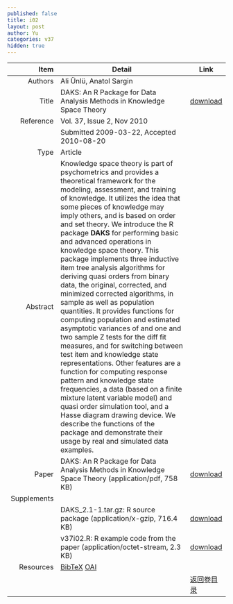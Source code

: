 ```yaml
---
published: false
title: i02
layout: post
author: Yu
categories: v37
hidden: true
---
```


| Item | Detail | Link |
|---:|---|---|
| Authors | Ali Ünlü, Anatol Sargin| |
| Title |DAKS: An R Package for Data Analysis Methods in Knowledge Space Theory | [download](http://www.jstatsoft.org/v37/i02/paper) |
| Reference |Vol. 37, Issue 2, Nov 2010 | |
| | Submitted 2009-03-22, Accepted 2010-08-20| | 
| Type | Article| |
| Abstract | Knowledge space theory is part of psychometrics and provides a theoretical framework for the modeling, assessment, and training of knowledge. It utilizes the idea that some pieces of knowledge may imply others, and is based on order and set theory. We introduce the R package <b>DAKS</b> for performing basic and advanced operations in knowledge space theory. This package implements three inductive item tree analysis algorithms for deriving quasi orders from binary data, the original, corrected, and minimized corrected algorithms, in sample as well as population quantities. It provides functions for computing population and estimated asymptotic variances of and one and two sample Z tests for the diff fit measures, and for switching between test item and knowledge state representations. Other features are a function for computing response pattern and knowledge state frequencies, a data (based on a finite mixture latent variable model) and quasi order simulation tool, and a Hasse diagram drawing device. We describe the functions of the package and demonstrate their usage by real and simulated data examples.| |
| Paper | DAKS: An R Package for Data Analysis Methods in Knowledge Space Theory  (application/pdf, 758 KB)| [download](http://www.jstatsoft.org/v37/i02/paper) |
| Supplements | | |
| |DAKS_2.1-1.tar.gz: R source package  (application/x-gzip, 716.4 KB)|  [download](http://www.jstatsoft.org/v37/i02/supp/1) |
| |v37i02.R: R example code from the paper  (application/octet-stream, 2.3 KB)|  [download](http://www.jstatsoft.org/v37/i02/supp/2) |
| Resources | [BibTeX](http://www.jstatsoft.org/v37/i02/bibtex) [OAI](http://www.jstatsoft.org/oai?verb=GetRecord&identifier=oai.jstatsoft/v37/i02&prefix=oai_dc)| |
| |  | [返回卷目录]({{site.baseurl}}/volume/v37.html) |